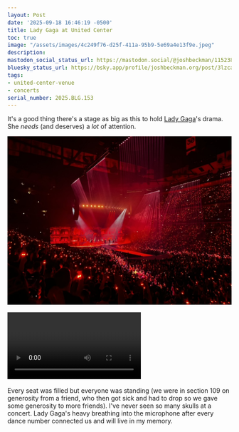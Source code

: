 ```yaml
---
layout: Post
date: '2025-09-18 16:46:19 -0500'
title: Lady Gaga at United Center
toc: true
image: "/assets/images/4c249f76-d25f-411a-95b9-5e69a4e13f9e.jpeg"
description:
mastodon_social_status_url: https://mastodon.social/@joshbeckman/115238539752429337
bluesky_status_url: https://bsky.app/profile/joshbeckman.org/post/3lzca6vmzk32x
tags:
- united-center-venue
- concerts
serial_number: 2025.BLG.153
---
```

It's a good thing there's a stage as big as this to hold [Lady Gaga](https://www.ladygaga.com/us-en/)'s drama. She _needs_ (and deserves) a _lot_ of attention.

![Lady Gaga at The Mayhem Ball](/assets/images/4c249f76-d25f-411a-95b9-5e69a4e13f9e.jpeg)

<video controls src="/assets/videos/a4728c49-dec6-496f-ade6-0c71e184211d.mov"></video>

Every seat was filled but everyone was standing (we were in section 109 on generosity from a friend, who then got sick and had to drop so we gave some generosity to more friends). I've never seen so many skulls at a concert. Lady Gaga's heavy breathing into the microphone after every dance number connected us and will live in my memory.

